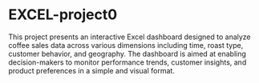# EXCEL-project0
This project presents an interactive Excel dashboard designed to analyze coffee sales data across various dimensions including time, roast type, customer behavior, and geography. The dashboard is aimed at enabling decision-makers to monitor performance trends, customer insights, and product preferences in a simple and visual format.
